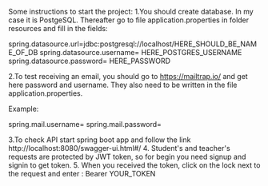 Some instructions to start the project:
1.You should create database. In my case it is PostgeSQL. 
Thereafter go to file application.properties in folder resources and fill in the fields: 

spring.datasource.url=jdbc:postgresql://localhost/HERE_SHOULD_BE_NAME_OF_DB
spring.datasource.username= HERE_POSTGRES_USERNAME
spring.datasource.password= HERE_PASSWORD

2.To test receiving an email, you should go to https://mailtrap.io/ and get here password and username. 
They also need to be written in the file application.properties.

Example:

spring.mail.username=
spring.mail.password=

3.To check API start spring boot app and follow the link http://localhost:8080/swagger-ui.html#/
4. Student's and teacher's requests are protected by JWT token, so for begin you need signup and signin to get token.
5. When you received the token, click on the lock next to the request and enter : Bearer YOUR_TOKEN
